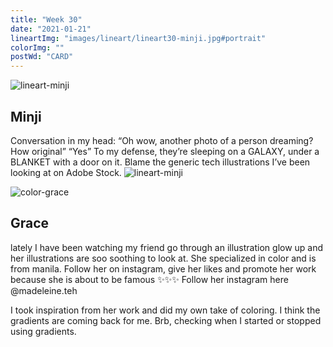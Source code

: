 ```yaml
---
title: "Week 30"
date: "2021-01-21"
lineartImg: "images/lineart/lineart30-minji.jpg#portrait"
colorImg: ""
postWd: "CARD"
---
```


![lineart-minji](/images/lineart-minji.png#lineart-minji)
## Minji
Conversation in my head:
“Oh wow, another photo of a person dreaming? How original”
“Yes”
To my defense, they’re sleeping on a GALAXY, under a BLANKET with a door on it. Blame the generic tech illustrations I’ve been looking at on Adobe Stock.
![lineart-minji](/images/reference/lineart30-minji-reference.jpg#reference)

![color-grace](/images/color-grace.png#color-grace)
## Grace
lately I have been watching my friend go through an illustration glow up and her illustrations are soo soothing to look at. She specialized in color and is from manila. Follow her on instagram, give her likes and promote her work because she is about to be famous ✨✨✨ Follow her instagram here @madeleine.teh 

I took inspiration from her work and did my own take of coloring. I think the gradients are coming back for me. Brb, checking when I started or stopped using gradients. 
